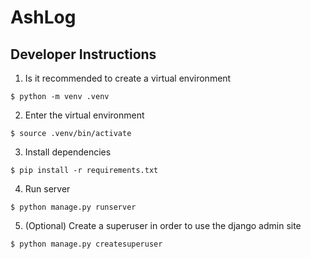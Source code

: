 # AshLog

## Developer Instructions

1. Is it recommended to create a virtual environment

```
$ python -m venv .venv
```

2. Enter the virtual environment

```
$ source .venv/bin/activate
```

3. Install dependencies

```
$ pip install -r requirements.txt
```

4. Run server

```
$ python manage.py runserver
```

5. (Optional) Create a superuser in order to use the django admin site

```
$ python manage.py createsuperuser
```